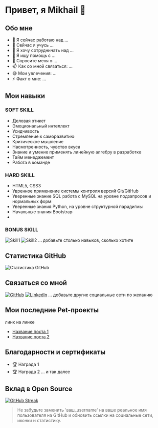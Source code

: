# Привет, я Mikhail 👋

## Обо мне

- 🔭 Я сейчас работаю над ...
- 🌱 Сейчас я учусь ...
- 👯 Я хочу сотрудничать над ...
- 🤔 Я ищу помощь с ...
- 💬 Спросите меня о ...
- 📫 Как со мной связаться: ...
- 😄 Мои увлечения: ...
- ⚡ Факт о мне: ...

## Мои навыки

### SOFT SKILL
- Деловая этикет
- Эмоциональный интеллект
- Усидчивость
- Стремление к саморазвитию
- Критическое мышление
- Насмотренность, чувство вкуса
- Знание и умение применять линейную алгебру в разработке
- Тайм менеджемент
- Работа в команде
  
### HARD SKILL
- HTML5, CSS3
- Увренное применение системы контроля версий Git/GitHub
- Уверенные знание SQL работа с MySQL на уровне подзапросов и нормальных форм
- Уверенные знания Python, на уровне структурной парадигмы
- Начальные знания Bootstrap
- 

### BONUS SKILL

![Skill1](URL_иконки)
![Skill2](URL_иконки)
... добавьте столько навыков, сколько хотите

## Статистика GitHub
![Статистика GitHub](https://github-readme-stats.vercel.app/api?username=ваш_username&show_icons=true)

## Связаться со мной
[![GitHub](https://img.shields.io/badge/GitHub-100000?style=for-the-badge&logo=github&logoColor=white)](ссылка_на_ваш_профиль)
[![LinkedIn](https://img.shields.io/badge/LinkedIn-0077B5?style=for-the-badge&logo=linkedin&logoColor=white)](ссылка_на_ваш_линкедин)
... добавьте другие социальные сети по желанию

## Мои последние Pet-проекты
<!-- BLOG-POST-LIST:START -->
линк на линке
- [Название поста 1](ссылка_на_пост)
- [Название поста 2](ссылка_на_пост)
<!-- BLOG-POST-LIST:END -->

## Благодарности и сертификаты
- 🏆 Награда 1
- 🏆 Награда 2
... и так далее

## Вклад в Open Source
[![GitHub Streak](http://github-readme-streak-stats.herokuapp.com?user=ваш_username&theme=dark&background=000000)](ссылка_на_ваш_профиль)

> Не забудьте заменить 'ваш_username' на ваше реальное имя пользователя на GitHub и обновить ссылки на социальные сети, иконки и статистику.
